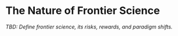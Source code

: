 # The Nature of Frontier Science

_TBD: Define frontier science, its risks, rewards, and paradigm shifts._